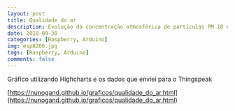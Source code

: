 ```yaml
---
layout: post
title: Qualidade do ar
description: Evolução da concentração atmosférica de partículas PM 10 e PM 2.5
date: 2018-09-30
categories: [Raspberry, Arduino]
img: esp8266.jpg
tags: [Raspberry, Arduino]
comments: false
---
```

Gráfico utilizando Highcharts e os dados que enviei para o Thingspeak

[https://nunogand.github.io/graficos/qualidade_do_ar.html] (https://nunogand.github.io/graficos/qualidade_do_ar.html)

<iframe src="https://nunogand.github.io/graficos/qualidade_do_ar.html></iframe>
